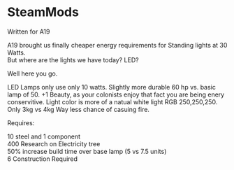 # SteamMods

Written for A19

A19 brought us finally cheaper energy requirements for Standing lights at 30 Watts.  
But where are the lights we have today? LED? 

Well here you go.

LED Lamps only use only 10 watts. 
Slightly more durable 60 hp vs. basic lamp of 50. 
+1 Beauty, as your colonists enjoy that fact you are being enery conservitive. 
Light color is more of a natual white light RGB 250,250,250. 
Only 3kg vs 4kg 
Way less chance of casuing fire. 

Requires:

10 steel and 1 component  
400 Research on Electricity tree  
50% increase build time over base lamp (5 vs 7.5 units)  
6 Construction Required  
